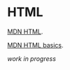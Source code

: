 # HTML

[MDN HTML](https://developer.mozilla.org/en-US/docs/Web/HTML).

[MDN HTML basics](https://developer.mozilla.org/en-US/docs/Learn/Getting_started_with_the_web/HTML_basics).

<div class="wip">
	<i>work in progress</i>
</div
